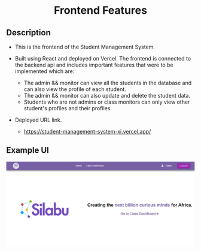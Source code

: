 <h1 align="center">Frontend Features</h1>

<h2>Description</h2>

- This is the frontend of the Student Management System. 
- Built using React and deployed on Vercel. The frontend is connected to the backend api and includes
  important features that were to be implemented which are: 
  - The admin && monitor can view all the students in the database and can also view the profile of each student. 
  - The admin && monitor can also update and delete the student data.
  - Students who are not admins or class monitors can only view other student's profiles and their profiles.

- Deployed URL link.
  - <a href="https://student-management-system-xi.vercel.app/">https://student-management-system-xi.vercel.app/</a>

<h2>Example UI</h2>
<img src="./src/assets/Screenshot%202023-06-12%20154328.png"/>